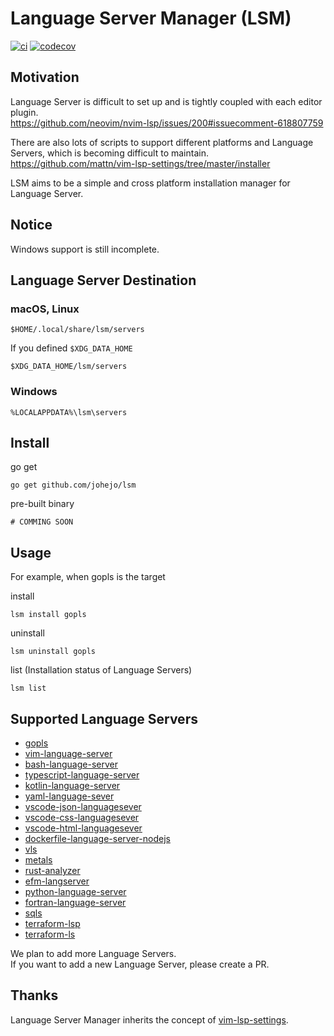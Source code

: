 # Language Server Manager (LSM)

[![ci](https://github.com/johejo/lsm/workflows/ci/badge.svg)](https://github.com/johejo/lsm/actions?query=workflow%3Aci)
[![codecov](https://codecov.io/gh/johejo/lsm/branch/master/graph/badge.svg)](https://codecov.io/gh/johejo/lsm)

## Motivation

Language Server is difficult to set up and is tightly coupled with each editor plugin.<br>
https://github.com/neovim/nvim-lsp/issues/200#issuecomment-618807759

There are also lots of scripts to support different platforms and Language Servers, which is becoming difficult to maintain.<br>
https://github.com/mattn/vim-lsp-settings/tree/master/installer

LSM aims to be a simple and cross platform installation manager for Language Server.

## Notice
Windows support is still incomplete.

## Language Server Destination

### macOS, Linux

```
$HOME/.local/share/lsm/servers
```

If you defined `$XDG_DATA_HOME`

```
$XDG_DATA_HOME/lsm/servers
```

### Windows

```
%LOCALAPPDATA%\lsm\servers
```

## Install

go get
```
go get github.com/johejo/lsm
```

pre-built binary
```
# COMMING SOON
```

## Usage

For example, when gopls is the target

install
```
lsm install gopls
```

uninstall
```
lsm uninstall gopls
```

list (Installation status of Language Servers)

```
lsm list
```

## Supported Language Servers

- [gopls](https://github.com/golang/tools/tree/master/gopls)
- [vim-language-server](https://github.com/iamcco/vim-language-server)
- [bash-language-server](https://github.com/bash-lsp/bash-language-server)
- [typescript-language-server](https://github.com/theia-ide/typescript-language-server)
- [kotlin-language-server](https://github.com/fwcd/kotlin-language-server)
- [yaml-language-sever](https://github.com/redhat-developer/yaml-language-server/)
- [vscode-json-languagesever](https://github.com/vscode-langservers/vscode-json-languageserver)
- [vscode-css-languagesever](https://github.com/vscode-langservers/vscode-css-languageserver)
- [vscode-html-languagesever](https://github.com/vscode-langservers/vscode-html-languageserver)
- [dockerfile-language-server-nodejs](https://github.com/rcjsuen/dockerfile-language-server-nodejs)
- [vls](https://github.com/vuejs/vetur/tree/master/server)
- [metals](https://scalameta.org/metals/)
- [rust-analyzer](https://rust-analyzer.github.io/)
- [efm-langserver](https://github.com/mattn/efm-langserver)
- [python-language-server](https://github.com/palantir/python-language-server)
- [fortran-language-server](https://github.com/hansec/fortran-language-server)
- [sqls](https://github.com/lighttiger2505/sqls)
- [terraform-lsp](https://github.com/juliosueiras/terraform-lsp)
- [terraform-ls](https://github.com/hashicorp/terraform-ls)

We plan to add more Language Servers.<br>
If you want to add a new Language Server, please create a PR.<br>

## Thanks

Language Server Manager inherits the concept of [vim-lsp-settings](https://github.com/mattn/vim-lsp-settings).
